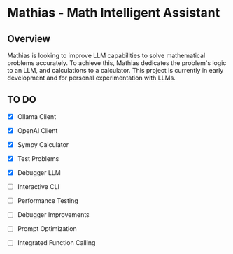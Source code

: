 # Mathias - Math Intelligent Assistant

## Overview

Mathias is looking to improve LLM capabilities to solve mathematical problems accurately. 
To achieve this, Mathias dedicates the problem's logic to an LLM, and calculations to a calculator. 
This project is currently in early development and for personal experimentation with LLMs.

## TO DO

- [x] Ollama Client
- [x] OpenAI Client
- [x] Sympy Calculator
- [x] Test Problems
- [x] Debugger LLM
- [ ] Interactive CLI
- [ ] Performance Testing
- [ ] Debugger Improvements
- [ ] Prompt Optimization
- [ ] Integrated Function Calling


